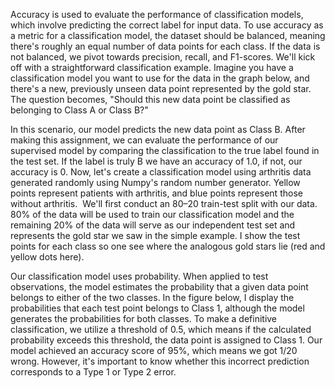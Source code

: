 Accuracy is used to evaluate the performance of classification models, which involve predicting the correct label for input data. To use accuracy as a metric for a classification model, the dataset should be balanced, meaning there's roughly an equal number of data points for each class. If the data is not balanced, we pivot towards precision, recall, and F1-scores. We'll kick off with a straightforward classification example.
Imagine you have a classification model you want to use for the data in the graph below, and there's a new, previously unseen data point represented by the gold star. The question becomes, "Should this new data point be classified as belonging to Class A or Class B?"

In this scenario, our model predicts the new data point as Class B. After making this assignment, we can evaluate the performance of our supervised model by comparing the classification to the true label found in the test set. If the label is truly B we have an accuracy of 1.0, if not, our accuracy is 0.
Now, let's create a classification model using arthritis data generated randomly using Numpy's random number generator. Yellow points represent patients with arthritis, and blue points represent those without arthritis. 
We'll first conduct an 80–20 train-test split with our data. 80% of the data will be used to train our classification model and the remaining 20% of the data will serve as our independent test set and represents the gold star we saw in the simple example. I show the test points for each class so one see where the analogous gold stars lie (red and yellow dots here). 

Our classification model uses probability. When applied to test observations, the model estimates the probability that a given data point belongs to either of the two classes. In the figure below, I display the probabilities that each test point belongs to Class 1,  although the model generates the probabilities for both classes.
To make a definitive classification, we utilize a threshold of 0.5, which means if the calculated probability exceeds this threshold, the data point is assigned to Class 1.
Our model achieved an accuracy score of 95%, which means we got 1/20 wrong.
However, it's important to know whether this incorrect prediction corresponds to a Type 1 or Type 2 error.
